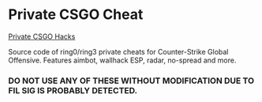 # Private CSGO Cheat
[Private CSGO Hacks](https://colossalcheats.com/cheats/csgo-aimbot-wallhack/)

Source code of ring0/ring3 private cheats for Counter-Strike Global Offensive. Features aimbot, wallhack ESP, radar, no-spread and more.

### DO NOT USE ANY OF THESE WITHOUT MODIFICATION DUE TO FIL SIG IS PROBABLY DETECTED.
